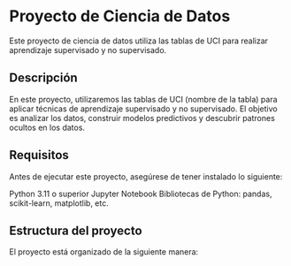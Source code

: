 # Proyecto de Ciencia de Datos
Este proyecto de ciencia de datos utiliza las tablas de UCI para realizar aprendizaje supervisado y no supervisado.

## Descripción
En este proyecto, utilizaremos las tablas de UCI (nombre de la tabla) para aplicar técnicas de aprendizaje supervisado y no supervisado. El objetivo es analizar los datos, construir modelos predictivos y descubrir patrones ocultos en los datos.

## Requisitos
Antes de ejecutar este proyecto, asegúrese de tener instalado lo siguiente:

Python 3.11 o superior
Jupyter Notebook
Bibliotecas de Python: pandas, scikit-learn, matplotlib, etc.

## Estructura del proyecto
El proyecto está organizado de la siguiente manera: